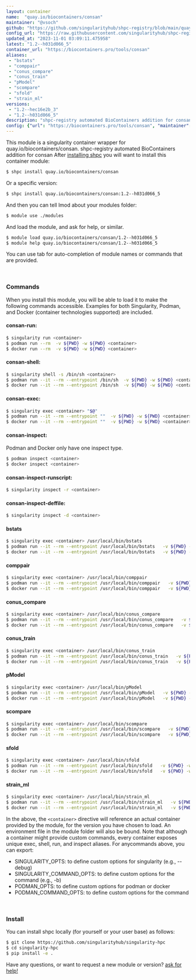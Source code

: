 ```yaml
---
layout: container
name:  "quay.io/biocontainers/consan"
maintainer: "@vsoch"
github: "https://github.com/singularityhub/shpc-registry/blob/main/quay.io/biocontainers/consan/container.yaml"
config_url: "https://raw.githubusercontent.com/singularityhub/shpc-registry/main/quay.io/biocontainers/consan/container.yaml"
updated_at: "2023-11-01 03:09:11.475958"
latest: "1.2--h031d066_5"
container_url: "https://biocontainers.pro/tools/consan"
aliases:
 - "bstats"
 - "comppair"
 - "conus_compare"
 - "conus_train"
 - "pModel"
 - "scompare"
 - "sfold"
 - "strain_ml"
versions:
 - "1.2--hec16e2b_3"
 - "1.2--h031d066_5"
description: "shpc-registry automated BioContainers addition for consan"
config: {"url": "https://biocontainers.pro/tools/consan", "maintainer": "@vsoch", "description": "shpc-registry automated BioContainers addition for consan", "latest": {"1.2--h031d066_5": "sha256:0d0d6a06a7028b2749737530591b4b280ba1ead1611b216dbbdc8570ea40fdec"}, "tags": {"1.2--hec16e2b_3": "sha256:80ccd27c6c491b5ca514c48296a1f5523a60a5d43d9032d9c4c7402424fe6045", "1.2--h031d066_5": "sha256:0d0d6a06a7028b2749737530591b4b280ba1ead1611b216dbbdc8570ea40fdec"}, "docker": "quay.io/biocontainers/consan", "aliases": {"bstats": "/usr/local/bin/bstats", "comppair": "/usr/local/bin/comppair", "conus_compare": "/usr/local/bin/conus_compare", "conus_train": "/usr/local/bin/conus_train", "pModel": "/usr/local/bin/pModel", "scompare": "/usr/local/bin/scompare", "sfold": "/usr/local/bin/sfold", "strain_ml": "/usr/local/bin/strain_ml"}}
---
```


This module is a singularity container wrapper for quay.io/biocontainers/consan.
shpc-registry automated BioContainers addition for consan
After [installing shpc](#install) you will want to install this container module:


```bash
$ shpc install quay.io/biocontainers/consan
```

Or a specific version:

```bash
$ shpc install quay.io/biocontainers/consan:1.2--h031d066_5
```

And then you can tell lmod about your modules folder:

```bash
$ module use ./modules
```

And load the module, and ask for help, or similar.

```bash
$ module load quay.io/biocontainers/consan/1.2--h031d066_5
$ module help quay.io/biocontainers/consan/1.2--h031d066_5
```

You can use tab for auto-completion of module names or commands that are provided.

<br>

### Commands

When you install this module, you will be able to load it to make the following commands accessible.
Examples for both Singularity, Podman, and Docker (container technologies supported) are included.

#### consan-run:

```bash
$ singularity run <container>
$ podman run --rm  -v ${PWD} -w ${PWD} <container>
$ docker run --rm  -v ${PWD} -w ${PWD} <container>
```

#### consan-shell:

```bash
$ singularity shell -s /bin/sh <container>
$ podman run --it --rm --entrypoint /bin/sh  -v ${PWD} -w ${PWD} <container>
$ docker run --it --rm --entrypoint /bin/sh  -v ${PWD} -w ${PWD} <container>
```

#### consan-exec:

```bash
$ singularity exec <container> "$@"
$ podman run --it --rm --entrypoint ""  -v ${PWD} -w ${PWD} <container> "$@"
$ docker run --it --rm --entrypoint ""  -v ${PWD} -w ${PWD} <container> "$@"
```

#### consan-inspect:

Podman and Docker only have one inspect type.

```bash
$ podman inspect <container>
$ docker inspect <container>
```

#### consan-inspect-runscript:

```bash
$ singularity inspect -r <container>
```

#### consan-inspect-deffile:

```bash
$ singularity inspect -d <container>
```


#### bstats

```bash
$ singularity exec <container> /usr/local/bin/bstats
$ podman run --it --rm --entrypoint /usr/local/bin/bstats   -v ${PWD} -w ${PWD} <container> -c " $@"
$ docker run --it --rm --entrypoint /usr/local/bin/bstats   -v ${PWD} -w ${PWD} <container> -c " $@"
```


#### comppair

```bash
$ singularity exec <container> /usr/local/bin/comppair
$ podman run --it --rm --entrypoint /usr/local/bin/comppair   -v ${PWD} -w ${PWD} <container> -c " $@"
$ docker run --it --rm --entrypoint /usr/local/bin/comppair   -v ${PWD} -w ${PWD} <container> -c " $@"
```


#### conus_compare

```bash
$ singularity exec <container> /usr/local/bin/conus_compare
$ podman run --it --rm --entrypoint /usr/local/bin/conus_compare   -v ${PWD} -w ${PWD} <container> -c " $@"
$ docker run --it --rm --entrypoint /usr/local/bin/conus_compare   -v ${PWD} -w ${PWD} <container> -c " $@"
```


#### conus_train

```bash
$ singularity exec <container> /usr/local/bin/conus_train
$ podman run --it --rm --entrypoint /usr/local/bin/conus_train   -v ${PWD} -w ${PWD} <container> -c " $@"
$ docker run --it --rm --entrypoint /usr/local/bin/conus_train   -v ${PWD} -w ${PWD} <container> -c " $@"
```


#### pModel

```bash
$ singularity exec <container> /usr/local/bin/pModel
$ podman run --it --rm --entrypoint /usr/local/bin/pModel   -v ${PWD} -w ${PWD} <container> -c " $@"
$ docker run --it --rm --entrypoint /usr/local/bin/pModel   -v ${PWD} -w ${PWD} <container> -c " $@"
```


#### scompare

```bash
$ singularity exec <container> /usr/local/bin/scompare
$ podman run --it --rm --entrypoint /usr/local/bin/scompare   -v ${PWD} -w ${PWD} <container> -c " $@"
$ docker run --it --rm --entrypoint /usr/local/bin/scompare   -v ${PWD} -w ${PWD} <container> -c " $@"
```


#### sfold

```bash
$ singularity exec <container> /usr/local/bin/sfold
$ podman run --it --rm --entrypoint /usr/local/bin/sfold   -v ${PWD} -w ${PWD} <container> -c " $@"
$ docker run --it --rm --entrypoint /usr/local/bin/sfold   -v ${PWD} -w ${PWD} <container> -c " $@"
```


#### strain_ml

```bash
$ singularity exec <container> /usr/local/bin/strain_ml
$ podman run --it --rm --entrypoint /usr/local/bin/strain_ml   -v ${PWD} -w ${PWD} <container> -c " $@"
$ docker run --it --rm --entrypoint /usr/local/bin/strain_ml   -v ${PWD} -w ${PWD} <container> -c " $@"
```



In the above, the `<container>` directive will reference an actual container provided
by the module, for the version you have chosen to load. An environment file in the
module folder will also be bound. Note that although a container
might provide custom commands, every container exposes unique exec, shell, run, and
inspect aliases. For anycommands above, you can export:

 - SINGULARITY_OPTS: to define custom options for singularity (e.g., --debug)
 - SINGULARITY_COMMAND_OPTS: to define custom options for the command (e.g., -b)
 - PODMAN_OPTS: to define custom options for podman or docker
 - PODMAN_COMMAND_OPTS: to define custom options for the command

<br>

### Install

You can install shpc locally (for yourself or your user base) as follows:

```bash
$ git clone https://github.com/singularityhub/singularity-hpc
$ cd singularity-hpc
$ pip install -e .
```

Have any questions, or want to request a new module or version? [ask for help!](https://github.com/singularityhub/singularity-hpc/issues)